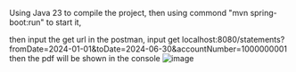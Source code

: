 Using Java 23 to compile the project, then using commond "mvn spring-boot:run" to start it, 



then input the get url in the postman,  input get localhost:8080/statements?fromDate=2024-01-01&toDate=2024-06-30&accountNumber=1000000001 then the pdf will be shown in the console
![image](https://github.com/user-attachments/assets/773f0094-6885-4db7-aa49-18bc5be0f733)


